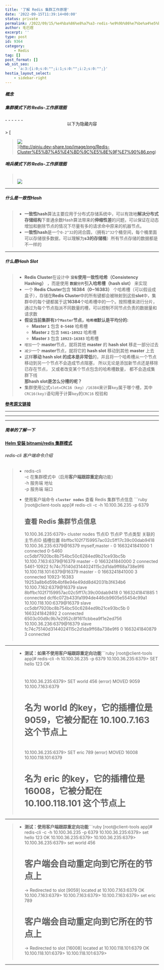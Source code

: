 ```yaml
---
title: '了解 Redis 集群工作原理'
date: '2022-09-15T11:39:14+00:00'
status: private
permalink: /2022/09/15/%e4%ba%86%e8%a7%a3-redis-%e9%9b%86%e7%be%a4%e5%b7%a5%e4%bd%9c%e5%8e%9f%e7%90%86
author: 毛巳煜
excerpt: ''
type: post
id: 9364
category:
    - Redis
tag: []
post_format: []
wb_sst_seo:
    - 'a:3:{i:0;s:0:"";i:1;s:0:"";i:2;s:0:"";}'
hestia_layout_select:
    - sidebar-right
---
```

##### 概念

##### **集群模式下的 Redis-工作原理图**

<div style="overflow:hidden; clear:both; width: 100%; height: 40px; position: relative;">- - - - - -

 <span style="position: absolute;top: 50%;left: 50%; transform: translate(-50%, -50%); background-color: white;">以下为隐藏内容</span> </div> > [  
>  ![](http://qiniu.dev-share.top/image/png/Redis-Cluster%E5%B7%A5%E4%BD%9C%E5%8E%9F%E7%90%86.png)  
>  ](http://qiniu.dev-share.top/image/png/Redis-Cluster%E5%B7%A5%E4%BD%9C%E5%8E%9F%E7%90%86.png)

##### **哨兵模式下的 Redis-工作原理图**

> [  
>  ![](http://qiniu.dev-share.top/image/gif/Redis.gif)  
>  ](http://qiniu.dev-share.top/image/gif/Redis.gif)

- - - - - -

###### **什么是一致性Hash**

> - **一致性hash**算法主要应用于分布式存储系统中，可以有效地**解决分布式存储结构**下普通余数Hash算法带来的**伸缩性差**的问题，可以保证在动态增加和删除节点的情况下尽量有多的请求命中原来的机器节点。
> - **一致性hash**是一个`0-2^32`的闭合圆，（拥有`2^32`个桶空间，每个桶里面可以存储很多数据，可以理解为**s3的存储桶**）所有节点存储的数据都是不一样的

- - - - - -

###### **什么是Hash Slot**

> - **Redis Cluster**在设计中 **`没有`使用一致性哈希（Consistency Hashing）** ，而是使用 **`数据分片`引入哈希槽（hash slot）** 来实现
> - 一个 **Redis Cluster**包含 **16384（0~16383）** 个哈希槽（可以假设成盒子），存储在**Redis Cluster**中的所有键都会被映射到这些**slot**中，集群中的每个键都属于这**16384**个哈希槽中的一个。按照槽来进行分片，通过为每个节点指派不同数量的槽，可以控制不同节点负责的数据量和请求数
> - **假设当前集群有`3个Master`节点，`哈希槽`默认是平均分的:**
>   - **Master `1`** 包含 **`0-5460`** 哈希槽
>   - **Master `2`** 包含 **`5461-10922`** 哈希槽
>   - **Master `3`** 包含 **`10923-16383`** 哈希槽
> - `增加`一个 **master**节点，就将其他 **master** 的 **hash slot** 移走一部分过去
> - `减少`一个 **master**节点，就将它的 **hash slot** 移动到其他 **master** 上去
> - 这样**移动 hash slot 的成本是非常低**的，并且将一个哈希槽从一个节点移动到另一个节点不会造成节点阻塞， 所以无论是添加新节点还是移除已存在节点， 又或者改变某个节点包含的哈希槽数量， 都不会造成集群下线  
>    **那hash slot是怎么分槽的呢？**
> - 集群使用公式`slot=CRC16（key）/16384`来计算`key`属于哪个槽，其中`CRC16(key)`语句用于计算`key`的`CRC16` 校验和

**[参考原文链接](https://blog.csdn.net/qq_44833552/article/details/123997903 "参考原文链接")**

- - - - - -

- - - - - -

- - - - - -

##### 简单的了解一下

**[Helm 安装 bitnami/redis 集群模式](http://www.dev-share.top/2020/07/13/helm-%e5%ae%89%e8%a3%85-bitnami-redis-%e9%9b%86%e7%be%a4%e6%a8%a1%e5%bc%8f/ "Helm 安装 bitnami/redis 集群模式")**

###### redis-cli 客户端命令介绍

> - redis-cli  
>    -c 在集群模式中（启用**客户端跟踪重定向**功能）  
>    -h 服务端 地址  
>    -p 服务端 端口
> - 使用客户端命令 **`cluster nodes`** 查看 Redis 集群节点信息 ```ruby
>   [root@client-tools app]# redis-cli -c -h 10.100.36.235 -p 6379
>   ## 查看 Redis 集群节点信息
>   10.100.36.235:6379> cluster nodes
>   节点ID                                   节点IP                     节点类型        关联的主节点ID                                                        插槽位置
>   8bffbc102f7159957ac02c5ff17c39c00dab9418 10.100.36.235:6379@16379   myself,master  -                                        0 1663241841000 1 connected 0-5460
>   cc5dbf7920bc8b754bc50c6284ed9b21ce93bc5b 10.100.7.163:6379@16379           master  -                                        0 1663241840000 2 connected 5461-10922
>   fc74c75140d3144024115c2d1da9ff68a738e9f6 10.100.118.101:6379@16379         master  -                                        0 1663241841000 3 connected 10923-16383
>   19253a8b6d59b4bf8e94e49dd8d42031b3f434b6 10.100.7.162:6379@16379           slave   8bffbc102f7159957ac02c5ff17c39c00dab9418 0 1663241841885 1 connected
>   dcf6c072b433fa1994de446cb9605e55454c99a1 10.100.118.100:6379@16379         slave   cc5dbf7920bc8b754bc50c6284ed9b21ce93bc5b 0 1663241842892 2 connected
>   6503c00d9c9b7e2952c8f1611cbbea9f1e2ed756 10.100.36.236:6379@16379          slave   fc74c75140d3144024115c2d1da9ff68a738e9f6 0 1663241840879 3 connected
>   
>   ```

- - - - - -

> - **测试：如果不使用客户端跟踪重定向功能**```ruby
>   [root@client-tools app]# redis-cli -h 10.100.36.235 -p 6379
>   10.100.36.235:6379> SET hello 123
>   OK
>   #
>   #
>   10.100.36.235:6379> SET world 456
>   (error) MOVED 9059 10.100.7.163:6379
>   # 名为 world 的key，它的插槽位是 9059，它被分配在 10.100.7.163 这个节点上
>   #
>   #
>   10.100.36.235:6379> SET eric 789
>   (error) MOVED 16008 10.100.118.101:6379
>   # 名为 eric 的key，它的插槽位是 16008，它被分配在 10.100.118.101 这个节点上
>   
>   ```

- - - - - -

> - **测试：使用客户端跟踪重定向功能**```ruby
>   [root@client-tools app]# redis-cli -c -h 10.100.36.235 -p 6379
>   10.100.36.235:6379> set hello 123
>   OK
>   10.100.36.235:6379>
>   10.100.36.235:6379>
>   10.100.36.235:6379> set world 456
>   # 客户端会自动重定向到它所在的节点上
>   -> Redirected to slot [9059] located at 10.100.7.163:6379
>   OK
>   10.100.7.163:6379>
>   10.100.7.163:6379>
>   10.100.7.163:6379> set eric 789
>   # 客户端会自动重定向到它所在的节点上
>   -> Redirected to slot [16008] located at 10.100.118.101:6379
>   OK
>   10.100.118.101:6379>
>   10.100.118.101:6379>
>   
>   ```

- - - - - -